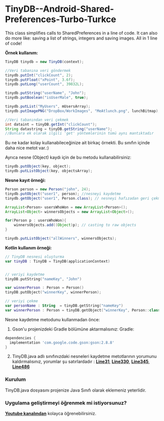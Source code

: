# TinyDB--Android-Shared-Preferences-Turbo-Turkce


This class simplifies calls to SharedPreferences in a line of code. It can also do more like: saving a list of strings, integers and saving images. All in 1 line of code!

**Örnek kullanım:**
```Java
TinyDB tinydb = new TinyDB(context);

//Veri tabanına veri göndermek
tinydb.putInt("clickCount", 2);
tinydb.putFloat("xPoint", 3.6f);
tinydb.putLong("userCount", 39832L);

tinydb.putString("userName", "John");
tinydb.putBoolean("isUserMale", true); 

tinydb.putList("MyUsers", mUsersArray);
tinydb.putImagePNG("DropBox/WorkImages", "MeAtlunch.png", lunchBitmap);

//Veri tabanından veri çekmek
int dataint = tinyDB.getInt("clickCount");
String datastring = tinyDB.getString("userName");
//Bunlara ek olarak ilgili 'get' yöntemlerinin tümü aynı mantıktadır

```


Bu ne kadar kolay kullanabileceğinize ait birkaç örnekti. Bu sınıfın içinde daha nice metot var.:)



Ayrıca nesne (Object) kaydı için de bu metodu kullanabilirsiniz: 
```Java
tinydb.putObject(key, object);
tinydb.putListObject(key, objectsArray);
```
**Nesne kayıt örneği:**
```Java
Person person = new Person("john", 24);
tinydb.putObject("user1", person); //nesneyi kaydetme
tinydb.getObject("user1", Person.class); // nesneyi hafızadan geri çekme

ArrayList<Person> usersWhoWon = new ArrayList<Person>();
ArrayList<Object> winnersObjects = new ArrayList<Object>();

for(Person p : usersWhoWon){
    winnersObjects.add((Object)p); // casting to raw objects
}

tinydb.putListObject("allWinners", winnersObjects);
```
**Kotlin kullanım örneği:**
```Kotlin
// TinyDB nesnesi oluşturma
var tinyDB : TinyDB = TinyDB(applicationContext)


// veriyi kaydetme
tinyDB.putString("nameKey", "John")

var winnerPerson : Person = Person()
tinyDB.putObject("winnerKey", winnerPerson);

// veriyi çekme
var personName : String  = tinyDB.getString("nameKey")
var winnerPerson : Person = tinyDB.getObject("winnerKey", Person::class.java)
```


Nesne kaydetme metodunu kullanmadan önce: 

1. Gson'u projenizdeki Gradle bölümüne aktarmalısınız:
Gradle:
```gradle
dependencies {
  implementation 'com.google.code.gson:gson:2.8.8'
}
```

2. TinyDB.java adlı sınıfınızdaki nesneleri kaydetme metotlarının yorumunu kaldırmalısınız, yorumlar şu satırlardadır : [**Line31**][5], [**Line330**][2], [**Line345**][3], [**Line486**][4]

[1]:  http://search.maven.org/#artifactdetails%7Ccom.google.code.gson%7Cgson%7C2.4%7Cjar
[2]:  https://github.com/kcochibili/TinyDB--Android-Shared-Preferences-Turbo/blob/master/TinyDB.java#L330 
[3]:  https://github.com/kcochibili/TinyDB--Android-Shared-Preferences-Turbo/blob/master/TinyDB.java#L345
[4]:  https://github.com/kcochibili/TinyDB--Android-Shared-Preferences-Turbo/blob/master/TinyDB.java#L486
[5]:  https://github.com/kcochibili/TinyDB--Android-Shared-Preferences-Turbo/blob/master/TinyDB.java#L31  
[6]:  https://bit.ly/learn_app_dev_videos



### Kurulum
TinyDB.java dosyasını projenize Java Sınıfı olarak eklemeniz yeterlidir.



### Uygulama geliştirmeyi öğrenmek mi istiyorsunuz?
[**Youtube kanalından**][6] kolayca öğrenebilirsiniz.
